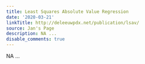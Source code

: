 ```yaml
---
title: Least Squares Absolute Value Regression
date: '2020-03-21'
linkTitle: http://deleeuwpdx.net/publication/lsav/
source: Jan's Page
description: NA ...
disable_comments: true
---
```

NA ...
